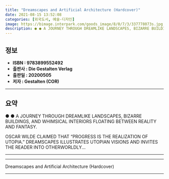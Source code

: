 ```yaml
---
title: "Dreamscapes and Artificial Architecture (Hardcover)"
date: 2021-08-15 13:52:08
categories: [외국도서, 예술-디자인]
image: https://bimage.interpark.com/goods_image/8/0/7/3/337778073s.jpg
description: ● ● A JOURNEY THROUGH DREAMLIKE LANDSCAPES, BIZARRE BUILDINGS, AND WHIMSICAL INTERIORS FLOATING BETWEEN REALITY AND FANTASY. OSCAR WILDE CLAIMED THAT “PROGRE
---
```


## **정보**

- **ISBN : 9783899552492**
- **출판사 : Die Gestalten Verlag**
- **출판일 : 20200505**
- **저자 : Gestalten (COR)**

------



## **요약**

●  ●  A JOURNEY THROUGH DREAMLIKE LANDSCAPES, BIZARRE BUILDINGS, AND WHIMSICAL INTERIORS FLOATING BETWEEN REALITY AND FANTASY.

OSCAR WILDE CLAIMED THAT “PROGRESS IS THE REALIZATION OF UTOPIA.” DREAMSCAPES ILLUSTRATES
UTOPIAN VISIONS AND INVITES THE READER INTO OTHERWORLDLY... 

------



------


Dreamscapes and Artificial Architecture (Hardcover) 

------


